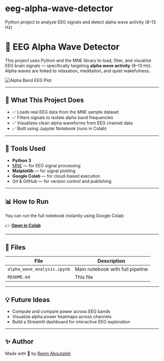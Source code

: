 # eeg-alpha-wave-detector
Python project to analyze EEG signals and detect alpha wave activity (8–13 Hz)
# 🧠 EEG Alpha Wave Detector

This project uses Python and the MNE library to load, filter, and visualize EEG brain signals — specifically targeting **alpha wave activity** (8–13 Hz). Alpha waves are linked to relaxation, meditation, and quiet wakefulness.

![Alpha Band EEG Plot](https://github.com/Reem-Aboutaleb/eeg-alpha-wave-detector/assets/placeholder-alpha-plot.png) <!-- optional: replace with actual image later -->

---

## 🚀 What This Project Does

- ✅ Loads real EEG data from the MNE sample dataset  
- ✅ Filters signals to isolate alpha band frequencies  
- ✅ Visualizes clean alpha waveforms from EEG channel data  
- ✅ Built using Jupyter Notebook (runs in Colab)

---

## 🔬 Tools Used

- **Python 3**
- [MNE](https://mne.tools/stable/index.html) — for EEG signal processing
- **Matplotlib** — for signal plotting
- **Google Colab** — for cloud-based execution
- Git & GitHub — for version control and publishing

---

## 📊 How to Run

You can run the full notebook instantly using Google Colab:

👉 [**Open in Colab**](https://colab.research.google.com/github/Reem-Aboutaleb/eeg-alpha-wave-detector/blob/main/alpha_wave_analysis.ipynb)

---

## 📁 Files

| File                         | Description                          |
|-----------------------------|--------------------------------------|
| `alpha_wave_analysis.ipynb` | Main notebook with full pipeline     |
| `README.md`                 | This file                            |

---

## 💡 Future Ideas

- Compute and compare power across EEG bands  
- Visualize alpha power heatmaps across channels  
- Build a Streamlit dashboard for interactive EEG exploration

---

## ✨ Author

Made with 💚 by [Reem Aboutaleb](https://github.com/Reem-Aboutaleb)


